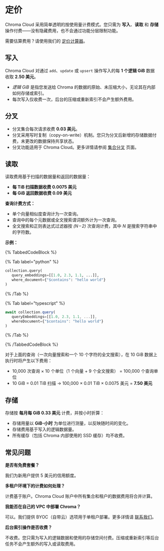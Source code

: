 # 定价

Chroma Cloud 采用简单透明的按使用量计费模式。您只需为 **写入**、**读取** 和 **存储** 操作付费——没有隐藏费用，也不会通过功能分层限制功能。

需要估算费用？请使用我们的 [定价计算器](https://trychroma.com/pricing)。

## 写入

Chroma Cloud 对通过 `add`、`update` 或 `upsert` 操作写入的每 **1 个逻辑 GiB** 数据收取 **2.50 美元**。

- *逻辑 GiB* 是指您发送给 Chroma 的数据的原始、未压缩大小，无论其在内部如何存储或索引。
- 每次写入仅收费一次，后台的压缩或重新索引不会产生额外费用。

## 分叉

- 分叉集合每次请求收费 **0.03 美元**。
- 分叉采用写时复制（copy-on-write）机制。您只为分叉后新增的存储数据付费，未更改的数据保持共享状态。
- 分叉功能适用于 Chroma Cloud。更多详情请参阅 [集合分叉](./collection-forking) 页面。

## 读取

读取费用基于扫描的数据量和返回的数据量：

- **每 TiB 扫描数据收费 0.0075 美元**
- **每 GiB 返回数据收费 0.09 美元**

**查询计费方式：**

- 单个向量相似度查询计为一次查询。
- 查询中的每个元数据或全文搜索谓词额外计为一次查询。
- 全文搜索和正则表达式过滤器按 *(N – 2)* 次查询计费，其中 *N* 是搜索字符串中的字符数。

**示例：**

{% TabbedCodeBlock %}

{% Tab label="python" %}
```python
collection.query(
   query_embeddings=[[1.0, 2.3, 1.1, ...]],
   where_document={"$contains": "hello world"}
)
```
{% /Tab %}

{% Tab label="typescript" %}
```typescript
await collection.query(
   queryEmbeddings=[[1.0, 2.3, 1.1, ...]],
   whereDocument={"$contains": "hello world"}
)
```
{% /Tab %}

{% /TabbedCodeBlock %}

对于上面的查询（一次向量搜索和一个 10 个字符的全文搜索），在 10 GiB 数据上执行时将产生以下费用：

- 10,000 次查询 × 10 个单位（1 个向量 + 9 个全文搜索） = 100,000 个查询单位
- 10 GiB = 0.01 TiB 扫描 → 100,000 × 0.01 TiB × 0.0075 美元 = **7.50 美元**

## 存储

存储按 **每月每 GiB 0.33 美元** 计费，并按小时折算：

- 存储用量以 **GiB-小时** 为单位进行测量，以反映随时间的变化。
- 存储费用基于写入的逻辑数据量。
- 所有缓存（包括 Chroma 内部使用的 SSD 缓存）均不收费。

## 常见问题

**是否有免费套餐？**

我们为新用户提供 5 美元的信用额度。

**多租户环境下的计费如何处理？**

计费基于账户。Chroma Cloud 账户中所有集合和租户的数据费用将合并计算。

**我能否在自己的 VPC 中部署 Chroma？**

可以。我们提供 BYOC（自带云）选项用于单租户部署。更多详情请 [联系我们](mailto:support@trychroma.com)。

**后台索引操作是否收费？**

不收费。您只需为写入的逻辑数据和使用的存储空间付费。压缩或重新索引等后台任务不会产生额外的写入或读取费用。